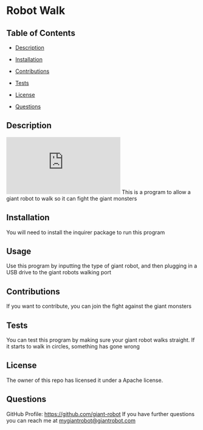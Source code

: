 
# Robot Walk

## Table of Contents

 - [Description](#description)

 - [Installation](#installation)

 - [Contributions](#contributions)

 - [Tests](#tests)

 - [License](#license)

 - [Questions](#questions)

## Description
[![Npm package license](https://badgen.net/npm/llicense/discord.js)](https://npmjs.com/package/discord.js)
This is a program to allow a giant robot to walk so it can fight the giant monsters


## Installation
You will need to install the inquirer package to run this program

## Usage
Use this program by inputting the type of giant robot, and then plugging in a USB drive to the giant robots walking port

## Contributions
If you want to contribute, you can join the fight against the giant monsters

## Tests
You can test this program by making sure your giant robot walks straight. If it starts to walk in circles, something has gone wrong

## License
The owner of this repo has licensed it under a Apache license.

## Questions
GitHub Profile: https://github.com/giant-robot
If you have further questions you can reach me at mygiantrobot@giantrobot.com
